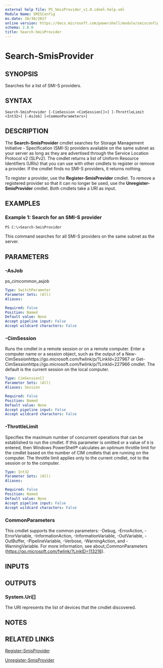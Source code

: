 ```yaml
---
external help file: PS_SmisProvider_v1.0.cdxml-help.xml
Module Name: SMISConfig
ms.date: 10/30/2017
online version: https://docs.microsoft.com/powershell/module/smisconfig/search-smisprovider?view=windowsserver2012r2-ps&wt.mc_id=ps-gethelp
schema: 2.0.0
title: Search-SmisProvider
---
```


# Search-SmisProvider

## SYNOPSIS
Searches for a list of SMI-S providers.

## SYNTAX

```
Search-SmisProvider [-CimSession <CimSession[]>] [-ThrottleLimit <Int32>] [-AsJob] [<CommonParameters>]
```

## DESCRIPTION
The **Search-SmisProvider** cmdlet searches for Storage Management Initiative - Specification (SMI-S) providers available on the same subnet as your server as long as they are advertised through the Service Location Protocol v2 (SLPv2).
The cmdlet returns a list of Uniform Resource Identifiers (URIs) that you can use with other cmdlets to register or remove a provider.
If the cmdlet finds no SMI-S providers, it returns nothing.

To register a provider, use the **Register-SmisProvider** cmdlet.
To remove a registered provider so that it can no longer be used, use the **Unregister-SmisProvider** cmdlet.
Both cmdlets take a URI as input.

## EXAMPLES

### Example 1: Search for an SMI-S provider
```
PS C:\>Search-SmisProvider
```

This command searches for all SMI-S providers on the same subnet as the server.

## PARAMETERS

### -AsJob
ps_cimcommon_asjob

```yaml
Type: SwitchParameter
Parameter Sets: (All)
Aliases: 

Required: False
Position: Named
Default value: None
Accept pipeline input: False
Accept wildcard characters: False
```

### -CimSession
Runs the cmdlet in a remote session or on a remote computer.
Enter a computer name or a session object, such as the output of a New-CimSessionhttps://go.microsoft.com/fwlink/p/?LinkId=227967 or Get-CimSessionhttps://go.microsoft.com/fwlink/p/?LinkId=227966 cmdlet.
The default is the current session on the local computer.

```yaml
Type: CimSession[]
Parameter Sets: (All)
Aliases: Session

Required: False
Position: Named
Default value: None
Accept pipeline input: False
Accept wildcard characters: False
```

### -ThrottleLimit
Specifies the maximum number of concurrent operations that can be established to run the cmdlet.
If this parameter is omitted or a value of `0` is entered, then Windows PowerShell® calculates an optimum throttle limit for the cmdlet based on the number of CIM cmdlets that are running on the computer.
The throttle limit applies only to the current cmdlet, not to the session or to the computer.

```yaml
Type: Int32
Parameter Sets: (All)
Aliases: 

Required: False
Position: Named
Default value: None
Accept pipeline input: False
Accept wildcard characters: False
```

### CommonParameters
This cmdlet supports the common parameters: -Debug, -ErrorAction, -ErrorVariable, -InformationAction, -InformationVariable, -OutVariable, -OutBuffer, -PipelineVariable, -Verbose, -WarningAction, and -WarningVariable. For more information, see about_CommonParameters (https://go.microsoft.com/fwlink/?LinkID=113216).

## INPUTS

## OUTPUTS

### System.Uri[]
The URI represents the list of devices that the cmdlet discovered.

## NOTES

## RELATED LINKS

[Register-SmisProvider](./Register-SmisProvider.md)

[Unregister-SmisProvider](./Unregister-SmisProvider.md)

